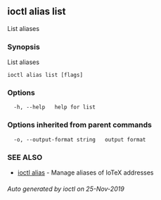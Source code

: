 ## ioctl alias list

List aliases

### Synopsis

List aliases

```
ioctl alias list [flags]
```

### Options

```
  -h, --help   help for list
```

### Options inherited from parent commands

```
  -o, --output-format string   output format
```

### SEE ALSO

* [ioctl alias](ioctl_alias.md)	 - Manage aliases of IoTeX addresses

###### Auto generated by ioctl on 25-Nov-2019
